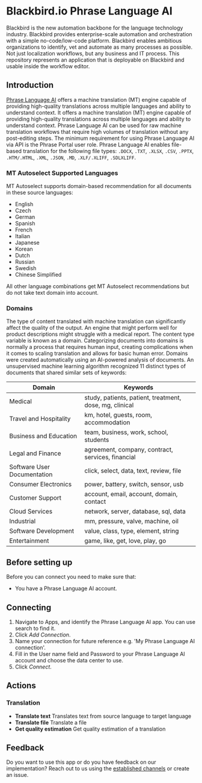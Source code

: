 # Blackbird.io Phrase Language AI

Blackbird is the new automation backbone for the language technology industry. Blackbird provides enterprise-scale automation and orchestration with a simple no-code/low-code platform. Blackbird enables ambitious organizations to identify, vet and automate as many processes as possible. Not just localization workflows, but any business and IT process. This repository represents an application that is deployable on Blackbird and usable inside the workflow editor.

## Introduction

<!-- begin docs -->

[Phrase Language AI](https://support.phrase.com/hc/en-us/articles/5709660879516-Phrase-Language-AI-TMS) offers a machine translation (MT) engine capable of providing high-quality translations across multiple languages and ability to understand context. It offers a  machine translation (MT) engine capable of providing high-quality translations across multiple languages and ability to understand context.
Phrase Language AI can be used for raw machine translation workflows that require high volumes of translation without any post-editing steps.
The minimum requirement for using Phrase Language AI via API is the Phrase Portal user role.
Phrase Language AI enables file-based translation for the following file types: `.DOCX`, `.TXT`, `.XLSX`, `.CSV`, `.PPTX`, `.HTM/.HTML`, `.XML`, `.JSON`, `.MD`, `.XLF/.XLIFF`, `.SDLXLIFF`.

### MT Autoselect Supported Languages

MT Autoselect supports domain-based recommendation for all documents in these source languages:
- English
- Czech
- German
- Spanish
- French
- Italian
- Japanese
- Korean
- Dutch
- Russian
- Swedish
- Chinese Simplified

All other language combinations get MT Autoselect recommendations but do not take text domain into account.

### Domains 

The type of content translated with machine translation can significantly affect the quality of the output. An engine that might perform well for product descriptions might struggle with a medical report. The content type variable is known as a domain.
Categorizing documents into domains is normally a process that requires human input, creating complications when it comes to scaling translation and allows for basic human error.
Domains were created automatically using an AI-powered analysis of documents. An unsupervised machine learning algorithm recognized 11 distinct types of documents that shared similar sets of keywords:

| Domain                         | Keywords                                                |
|--------------------------------|---------------------------------------------------------|
| Medical                        | study, patients, patient, treatment, dose, mg, clinical |
| Travel and Hospitality         | km, hotel, guests, room, accommodation                  |
| Business and Education         | team, business, work, school, students                  |
| Legal and Finance              | agreement, company, contract, services, financial       |
| Software User Documentation    | click, select, data, text, review, file                 |
| Consumer Electronics           | power, battery, switch, sensor, usb                     |
| Customer Support               | account, email, account, domain, contact                |
| Cloud Services                 | network, server, database, sql, data                    |
| Industrial                     | mm, pressure, valve, machine, oil                       |
| Software Development           | value, class, type, element, string                     |
| Entertainment                  | game, like, get, love, play, go                         |



## Before setting up

Before you can connect you need to make sure that:

- You have a Phrase Language AI account.

## Connecting

1. Navigate to Apps, and identify the Phrase Language AI app. You can use search to find it.
2. Click _Add Connection_.
3. Name your connection for future reference e.g. 'My Phrase Language AI connection'.
4. Fill in the User name field and Password to your Phrase Language AI account and choose the data center to use.
5. Click _Connect_.

## Actions

### Translation 

- **Translate text** Translates text from source language to target language
- **Translate file** Translate a file
- **Get quality estimation** Get quality estimation of a translation

## Feedback

Do you want to use this app or do you have feedback on our implementation? Reach out to us using the [established channels](https://www.blackbird.io/) or create an issue.

<!-- end docs -->
